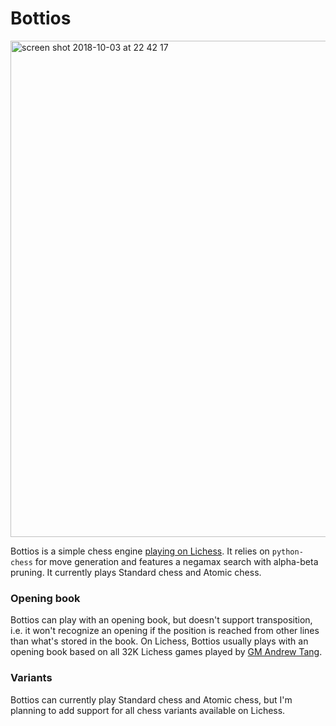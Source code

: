 # Bottios 

<img width="794" alt="screen shot 2018-10-03 at 22 42 17" src="https://user-images.githubusercontent.com/1413265/46438868-4f3cb800-c75f-11e8-9e4c-21f70bc1b1f5.png">

Bottios is a simple chess engine [playing on Lichess](https://lichess.org/@/Bottios). It relies on `python-chess` for move generation and features a negamax search with alpha-beta pruning. It currently plays Standard chess and Atomic chess.

### Opening book

Bottios can play with an opening book, but doesn't support transposition, i.e. it won't recognize an opening if the position is reached from other lines than what's stored in the book. On Lichess, Bottios usually plays with an opening book based on all 32K Lichess games played by [GM Andrew Tang](https://lichess.org/@/penguingm1).

### Variants

Bottios can currently play Standard chess and Atomic chess, but I'm planning to add support for all chess variants available on Lichess.
